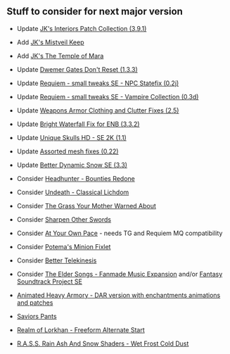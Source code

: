 ## Stuff to consider for next major version
- Update [JK's Interiors Patch Collection (3.9.1)](https://www.nexusmods.com/skyrimspecialedition/mods/35910)
- Add [JK's Mistveil Keep](https://www.nexusmods.com/skyrimspecialedition/mods/52462)
- Add [JK's The Temple of Mara](https://www.nexusmods.com/skyrimspecialedition/mods/52724)

- Update [Dwemer Gates Don't Reset (1.3.3)](https://www.nexusmods.com/skyrimspecialedition/mods/26331)
- Update [Requiem - small tweaks SE - NPC Statefix (0.2j)](https://www.nexusmods.com/skyrimspecialedition/mods/42633)
- Update [Requiem - small tweaks SE - Vampire Collection (0.3d)](https://www.nexusmods.com/skyrimspecialedition/mods/42633)
- Update [Weapons Armor Clothing and Clutter Fixes (2.5)](https://www.nexusmods.com/skyrimspecialedition/mods/18994)
- Update [Bright Waterfall Fix for ENB (3.3.2)](https://www.nexusmods.com/skyrimspecialedition/mods/37956)
- Update [Unique Skulls HD - SE 2K (1.1)](https://www.nexusmods.com/skyrimspecialedition/mods/52073)
- Update [Assorted mesh fixes (0.22)](https://www.nexusmods.com/skyrimspecialedition/mods/32117)
- Update [Better Dynamic Snow SE (3.3)](https://www.nexusmods.com/skyrimspecialedition/mods/9121)

- Consider [Headhunter - Bounties Redone](https://www.nexusmods.com/skyrimspecialedition/mods/51847)
- Consider [Undeath - Classical Lichdom](https://www.nexusmods.com/skyrimspecialedition/mods/40802)
- Consider [The Grass Your Mother Warned About](https://www.nexusmods.com/skyrimspecialedition/mods/53064)
- Consider [Sharpen Other Swords](https://www.nexusmods.com/skyrimspecialedition/mods/52723)
- Consider [At Your Own Pace](https://www.nexusmods.com/skyrimspecialedition/mods/52704) - needs TG and Requiem MQ compatibility
- Consider [Potema's Minion Fixlet](https://www.nexusmods.com/skyrimspecialedition/mods/51000)
- Consider [Better Telekinesis](https://www.nexusmods.com/skyrimspecialedition/mods/42906)
- Consider [The Elder Songs - Fanmade Music Expansion](https://www.nexusmods.com/skyrimspecialedition/mods/27504) and/or [Fantasy Soundtrack Project SE](https://www.nexusmods.com/skyrimspecialedition/mods/5268)
- [Animated Heavy Armory - DAR version with enchantments animations and patches](https://www.nexusmods.com/skyrimspecialedition/mods/51100)
- [Saviors Pants](https://www.nexusmods.com/skyrimspecialedition/mods/14028)
- [Realm of Lorkhan - Freeform Alternate Start](https://www.nexusmods.com/skyrimspecialedition/mods/18223)
- [R.A.S.S. Rain Ash And Snow Shaders - Wet Frost Cold Dust](https://www.nexusmods.com/skyrimspecialedition/mods/22780)
